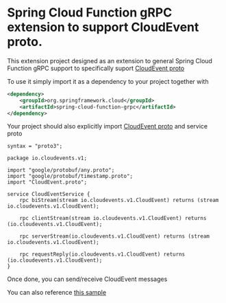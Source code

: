 # Spring Cloud Function gRPC extension to support CloudEvent proto.

This extension project designed as an extension to general Spring Cloud Function gRPC support to specifically suport
[CloudEvent proto](https://github.com/cloudevents/spec/blob/v1.0.1/spec.proto)

To use it simply import it as a dependency to your project together with 

```xml
<dependency>
	<groupId>org.springframework.cloud</groupId>
	<artifactId>spring-cloud-function-grpc</artifactId>
</dependency>
```

Your project should also explicitly import [CloudEvent proto](https://github.com/cloudevents/spec/blob/v1.0.1/spec.proto) and 
service proto

```
syntax = "proto3";

package io.cloudevents.v1;

import "google/protobuf/any.proto";
import "google/protobuf/timestamp.proto";
import "CloudEvent.proto";

service CloudEventService {
    rpc biStream(stream io.cloudevents.v1.CloudEvent) returns (stream io.cloudevents.v1.CloudEvent);
    
    rpc clientStream(stream io.cloudevents.v1.CloudEvent) returns (io.cloudevents.v1.CloudEvent);
    
    rpc serverStream(io.cloudevents.v1.CloudEvent) returns (stream io.cloudevents.v1.CloudEvent);
    
    rpc requestReply(io.cloudevents.v1.CloudEvent) returns (io.cloudevents.v1.CloudEvent);
}
```

Once done, you can send/receive CloudEvent messages 

You can also reference [this sample](https://github.com/spring-cloud/spring-cloud-function/tree/main/spring-cloud-function-samples/function-sample-grpc-cloudevent)

